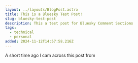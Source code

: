 ```yaml
---
layout: ../layouts/BlogPost.astro
title: This is a Bluesky Test Post!
slug: bluesky-test-post
description: This a test post for Bluesky Comment Sections
tags:
  - technical
  - personal
added: 2024-11-12T14:57:58.216Z
---
```


A short time ago I cam across this post from

```javascript
```
